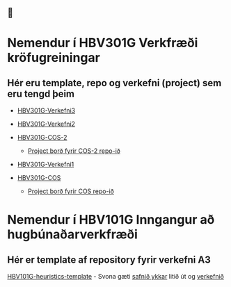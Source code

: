 ##  👋

# Nemendur í HBV301G Verkfræði kröfugreiningar 
## Hér eru template, repo og verkefni (project) sem eru tengd þeim 
- [HBV301G-Verkefni3](https://github.com/Hvannberg/HBV301G-Verkefni3)

- [HBV301G-Verkefni2](https://github.com/Hvannberg/HBV301G-Verkefni2)
- [HBV301G-COS-2](https://github.com/Hvannberg/HBV301G-COS-2)
  - [Project borð fyrir COS-2 repo-ið](https://github.com/users/Hvannberg/projects/9/views/1)
- [HBV301G-Verkefni1](https://github.com/Hvannberg/HBV301G-Verkefni1)
- [HBV301G-COS](https://github.com/Hvannberg/HBV301G-COS)
  - [Project borð fyrir COS repo-ið](https://github.com/users/Hvannberg/projects/8)
# Nemendur í HBV101G Inngangur að hugbúnaðarverkfræði 
## Hér er template af repository fyrir verkefni A3 
  [HBV101G-heuristics-template](https://github.com/Hvannberg/HBV101G-heuristics-template)
    - Svona gæti [safnið ykkar](https://github.com/Hvannberg/HBV101G-heuristics-hopur0) litið út og [verkefnið](https://github.com/users/Hvannberg/projects/15/views/1)
    
<!--
**Hvannberg/Hvannberg** is a ✨ _special_ ✨ repository because its `README.md` (this file) appears on your GitHub profile.

Here are some ideas to get you started:

- 🔭 I’m currently working on ...
- 🌱 I’m currently learning ...
- 👯 I’m looking to collaborate on ...
- 🤔 I’m looking for help with ...
- 💬 Ask me about ...
- 📫 How to reach me: ...
- 😄 Pronouns: ...
- ⚡ Fun fact: ...
-->
